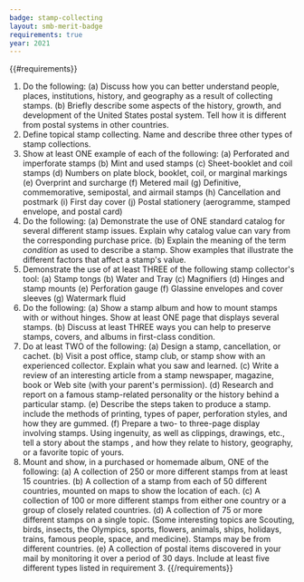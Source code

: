 ```yaml
---
badge: stamp-collecting
layout: smb-merit-badge
requirements: true
year: 2021
---
```


{{#requirements}}
1. Do the following:
    (a) Discuss how you can better understand people, places, institutions, history, and geography as a result of collecting stamps.
    (b) Briefly describe some aspects of the history, growth, and development of the United States postal system. Tell how it is different from postal systems in other countries.
2. Define topical stamp collecting. Name and describe three other types of stamp collections.
3. Show at least ONE example of each of the following:
    (a) Perforated and imperforate stamps
    (b) Mint and used stamps
    (c) Sheet-booklet and coil stamps
    (d) Numbers on plate block, booklet, coil, or marginal markings
    (e) Overprint and surcharge
    (f) Metered mail
    (g) Definitive, commemorative, semipostal, and airmail stamps
    (h) Cancellation and postmark
    (i) First day cover
    (j) Postal stationery (aerogramme, stamped envelope, and postal card)
4. Do the following:
    (a) Demonstrate the use of ONE standard catalog for several different stamp issues. Explain why catalog value can vary from the corresponding purchase price.
    (b) Explain the meaning of the term *condition* as used to describe a stamp. Show examples that illustrate the different factors that affect a stamp's value.
5. Demonstrate the use of at least THREE of the following stamp collector's tool:
    (a) Stamp tongs
    (b) Water and Tray
    (c) Magnifiers
    (d) Hinges and stamp mounts
    (e) Perforation gauge
    (f) Glassine envelopes and cover sleeves
    (g) Watermark fluid
6. Do the following:
    (a) Show a stamp album and how to mount stamps with or without hinges. Show at least ONE page that displays several stamps.
    (b) Discuss at least THREE ways you can help to preserve stamps, covers, and albums in first-class condition.
7. Do at least TWO of the following:
    (a) Design a stamp, cancellation, or cachet.
    (b) Visit a post office, stamp club, or stamp show with an experienced collector. Explain what you saw and learned.
    (c) Write a review of an interesting article from a stamp newspaper, magazine, book or Web site (with your parent's permission).
    (d) Research and report on a famous stamp-related personality or the history behind a particular stamp.
    (e) Describe the steps taken to produce a stamp. include the methods of printing, types of paper, perforation styles, and how they are gummed.
    (f) Prepare a two- to three-page display involving stamps. Using ingenuity, as well as clippings, drawings, etc., tell a story about the stamps , and how they relate to history, geography, or a favorite topic of yours.
8. Mount and show, in a purchased or homemade album, ONE of the following:
    (a) A collection of 250 or more different stamps from at least 15 countries.
    (b) A collection of a stamp from each of 50 different countries, mounted on maps to show the location of each.
    (c) A collection of 100 or more different stamps from either one country or a group of closely related countries.
    (d) A collection of 75 or more different stamps on a single topic. (Some interesting topics are Scouting, birds, insects, the Olympics, sports, flowers, animals, ships, holidays, trains, famous people, space, and medicine). Stamps may be from different countries.
    (e) A collection of postal items discovered in your mail by monitoring it over a period of 30 days. Include at least five different types listed in requirement 3.
{{/requirements}}
